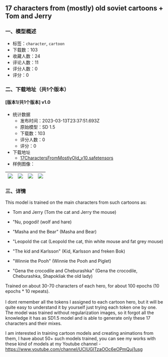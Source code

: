 ## 17 characters from (mostly) old soviet cartoons + Tom and Jerry
### 一、模型概述

- 标签：`character`, `cartoon`
- 下载数：103
- 收藏人数：24
- 评论人数：11
- 评分人数：0
- 评分：0

### 二、下载地址（共1个版本）

#### [版本1/共1个版本] v1.0

- 统计数据
  - 发布时间：2023-03-13T23:37:51.693Z
  - 原始模型：SD 1.5
  - 下载数：103
  - 评分人数：0
  - 评分：0
- 下载地址
  - [17CharactersFromMostlyOld_v10.safetensors](https://civitai.com/api/download/models/22815)
- 样例图像：

| <img src="https://image.civitai.com/xG1nkqKTMzGDvpLrqFT7WA/d2ae714f-0e0a-4e89-f5e4-72b72392c900/width=450/246667.jpeg" /> | <img src="https://image.civitai.com/xG1nkqKTMzGDvpLrqFT7WA/08aba3ce-9f35-4918-bfc1-ac869622f900/width=450/246683.jpeg" /> | <img src="https://image.civitai.com/xG1nkqKTMzGDvpLrqFT7WA/ebe9c8d7-501f-4acd-f0ee-a55b0dfce300/width=450/246682.jpeg" /> | <img src="https://image.civitai.com/xG1nkqKTMzGDvpLrqFT7WA/dba00d48-64ba-45c4-744e-6b0da8c85e00/width=450/246681.jpeg" /> |
| ---- | ---- | ---- | ---- |


### 三、详情
<p>This model is trained on the main characters from such cartoons as:</p><ul><li><p>Tom and Jerry (Tom the cat and Jerry the mouse)</p></li><li><p>"Nu, pogodi! (wolf and hare)</p></li><li><p>"Masha and the Bear" (Masha and Bear)</p></li><li><p>"Leopold the cat (Leopold the cat, thin white mouse and fat grey mouse)</p></li><li><p>"The kid and Karlsson" (Kid, Karlsson and freken Bok)</p></li><li><p>"Winnie the Pooh" (Winnie the Pooh and Piglet)</p></li><li><p>"Gena the crocodile and Cheburashka" (Gena the crocodile, Cheburashka, Shapokliak the old lady)</p></li></ul><p></p><p>Trained on about 30-70 characters of each hero, for about 100 epochs (10 epochs * 10 repeats).<br /><br />I dont remember all the tokens I assigned to each cartoon hero, but it will be quite easy to understand it by yourself just trying each token one by one. <br />The model was trained without regularization images, so it forgot all the knowledge it has as SD1.5 model and is able to generate only these 17 characters and their mixes.</p><p></p><p>I am interested in training cartoon models and creating animations from them, I have about 50+ such models trained, you can see my works with these kind of models at my Youtube channel - <a target="_blank" rel="ugc" href="https://www.youtube.com/channel/UCIUGlTzaOOc6eOPmQuj1usg">https://www.youtube.com/channel/UCIUGlTzaOOc6eOPmQuj1usg</a></p>